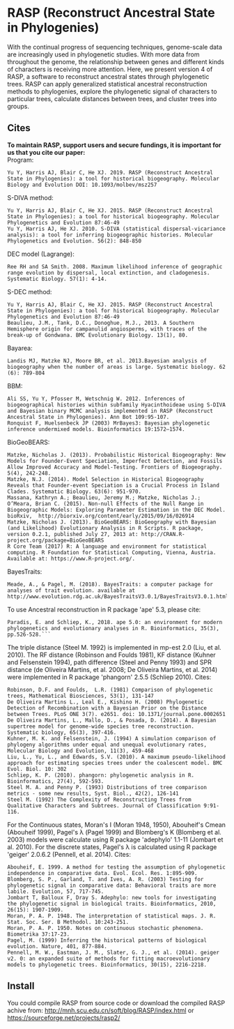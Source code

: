 ﻿# RASP (Reconstruct Ancestral State in Phylogenies) 

With the continual progress of sequencing techniques, genome-scale data are increasingly used in phylogenetic studies. With more data from throughout the genome, the relationship between genes and different kinds of characters is receiving more attention. Here, we present version 4 of RASP, a software to reconstruct ancestral states through phylogenetic trees. RASP can apply generalized statistical ancestral reconstruction methods to phylogenies, explore the phylogenetic signal of characters to particular trees, calculate distances between trees, and cluster trees into groups.

## Cites
**To maintain RASP, support users and secure fundings, it is important for us that you cite our paper:**  
Program:
```
Yu Y, Harris AJ, Blair C, He XJ. 2019. RASP (Reconstruct Ancestral State in Phylogenies): a tool for historical biogeography. Molecular Biology and Evolution DOI: 10.1093/molbev/msz257
```
S-DIVA method:
```
Yu Y, Harris AJ, Blair C, He XJ. 2015. RASP (Reconstruct Ancestral State in Phylogenies): a tool for historical biogeography. Molecular Phylogenetics and Evolution 87:46-49
Yu Y, Harris AJ, He XJ. 2010. S-DIVA (statistical dispersal-vicariance analysis): a tool for inferring biogeographic histories. Molecular Phylogenetics and Evolution. 56(2): 848-850
```
DEC model (Lagrange):
```
Ree RH and SA Smith. 2008. Maximum likelihood inference of geographic range evolution by dispersal, local extinction, and cladogenesis. Systematic Biology. 57(1): 4-14. 
```
S-DEC method:
```
Yu Y, Harris AJ, Blair C, He XJ. 2015. RASP (Reconstruct Ancestral State in Phylogenies): a tool for historical biogeography. Molecular Phylogenetics and Evolution 87:46-49
Beaulieu, J.M., Tank, D.C., Donoghue, M.J., 2013. A Southern Hemisphere origin for campanulid angiosperms, with traces of the break-up of Gondwana. BMC Evolutionary Biology. 13(1), 80. 
```
Bayarea:
```
Landis MJ, Matzke NJ, Moore BR, et al. 2013.Bayesian analysis of biogeography when the number of areas is large. Systematic biology. 62 (6): 789-804 
```
BBM:
```
Ali SS, Yu Y, Pfosser M, Wetschnig W. 2012. Inferences of biogeographical histories within subfamily Hyacinthoideae using S-DIVA and Bayesian binary MCMC analysis implemented in RASP (Reconstruct Ancestral State in Phylogenies). Ann Bot 109:95-107.
Ronquist F, Huelsenbeck JP (2003) MrBayes3: Bayesian phylogenetic inference undermixed models. Bioinformatics 19:1572–1574.
```
BioGeoBEARS:
```
Matzke, Nicholas J. (2013). Probabilistic Historical Biogeography: New Models for Founder-Event Speciation, Imperfect Detection, and Fossils Allow Improved Accuracy and Model-Testing. Frontiers of Biogeography. 5(4), 242-248. 
Matzke, N.J. (2014). Model Selection in Historical Biogeography Reveals that Founder-event Speciation is a Crucial Process in Island Clades. Systematic Biology. 63(6): 951-970.
Massana, Kathryn A.; Beaulieu, Jeremy M.; Matzke, Nicholas J.; O’Meara, Brian C. (2015). Non-null Effects of the Null Range in Biogeographic Models: Exploring Parameter Estimation in the DEC Model. bioRxiv,  http://biorxiv.org/content/early/2015/09/16/026914
Matzke, Nicholas J. (2013). BioGeoBEARS: BioGeography with Bayesian (and Likelihood) Evolutionary Analysis in R Scripts. R package, version 0.2.1, published July 27, 2013 at: http://CRAN.R-project.org/package=BioGeoBEARS
R Core Team (2017) R: A language and environment for statistical computing. R Foundation for Statistical Computing, Vienna, Austria. Available at: https://www.R-project.org/. 
```
BayesTraits:
```
Meade, A., & Pagel, M. (2018). BayesTraits: a computer package for analyses of trait evolution. available at http://www.evolution.rdg.ac.uk/BayesTraitsV3.0.1/BayesTraitsV3.0.1.html```
```
To use Ancestral reconstruction in R package 'ape' 5.3, please cite:
```
Paradis, E. and Schliep, K., 2018. ape 5.0: an environment for modern phylogenetics and evolutionary analyses in R. Bioinformatics, 35(3), pp.526-528.```
```
The triple distance (Steel M. 1992) is implemented in mp-est 2.0 (Liu, et al. 2010). The RF distance (Robinson and Foulds 1981), KF distance (Kuhner and Felsenstein 1994), path difference (Steel and Penny 1993) and SPR distance (de Oliveira Martins, et al. 2008; De Oliveira Martins, et al. 2014) were implemented in R package 'phangorn' 2.5.5 (Schliep 2010).
Cites:
```
Robinson, D.F. and Foulds,  L.R. (1981) Comparison of phylogenetic trees, Mathematical Biosciences, 53(1), 131-147
De Oliveira Martins L., Leal E., Kishino H. (2008) Phylogenetic Detection of Recombination with a Bayesian Prior on the Distance between Trees. PLoS ONE 3(7). e2651. doi: 10.1371/journal.pone.0002651
De Oliveira Martins, L., Mallo, D., & Posada, D. (2014). A Bayesian supertree model for genome-wide species tree reconstruction. Systematic biology, 65(3), 397-416.
Kuhner, M. K. and Felsenstein, J. (1994) A simulation comparison of phylogeny algorithms under equal and unequal evolutionary rates, Molecular Biology and Evolution, 11(3), 459-468
Liu, L., Yu, L., and Edwards, S.V. (2010). A maximum pseudo-likelihood approach for estimating species trees under the coalescent model. BMC Evol. Biol. 10: 302
Schliep, K. P. (2010). phangorn: phylogenetic analysis in R. Bioinformatics, 27(4), 592-593.
Steel M. A. and Penny P. (1993) Distributions of tree comparison metrics - some new results, Syst. Biol., 42(2), 126-141
Steel M. (1992) The Complexity of Reconstructing Trees from Qualitative Characters and Subtrees. Journal of Classification 9:91-116.
```
For the Continuous states, Moran's I (Moran 1948, 1950), Abouheif's Cmean (Abouheif 1999), Pagel's λ (Pagel 1999) and Blomberg's K (Blomberg et al. 2003) models were calculate using R package 'adephylo' 1.1-11 (Jombart et al. 2010).
For the discrete states, Pagel's λ is calculated using R package 'geiger' 2.0.6.2 (Pennell, et al. 2014).
Cites:
```
Abouheif, E. 1999. A method for testing the assumption of phylogenetic independence in comparative data. Evol. Ecol. Res. 1:895-909.
Blomberg, S. P., Garland, T. and Ives, A. R. (2003) Testing for phylogenetic signal in comparative data: Behavioral traits are more labile. Evolution, 57, 717-745.
Jombart T, Balloux F, Dray S. Adephylo: new tools for investigating the phylogenetic signal in biological traits. Bioinformatics, 2010, 26(15): 1907-1909.
Moran, P. A. P. 1948. The interpretation of statistical maps. J. R. Stat. Soc. Ser. B Methodol. 10:243-251.
Moran, P. A. P. 1950. Notes on continuous stochastic phenomena. Biometrika 37:17-23.
Pagel, M. (1999) Inferring the historical patterns of biological evolution. Nature, 401, 877-884.
Pennell, M. W., Eastman, J. M., Slater, G. J., et al. (2014). geiger v2. 0: an expanded suite of methods for fitting macroevolutionary models to phylogenetic trees. Bioinformatics, 30(15), 2216-2218.
```

## Install

You could compile RASP from source code or download the compiled RASP achive from:
    http://mnh.scu.edu.cn/soft/blog/RASP/index.html
	 or 
	https://sourceforge.net/projects/rasp2/
